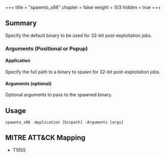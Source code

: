 +++
title = "spawnto_x86"
chapter = false
weight = 103
hidden = true
+++

## Summary
Specify the default binary to be used for 32-bit post-exploitation jobs.

### Arguments (Positional or Popup)
#### Application
Specify the full path to a binary to spawn for 32-bit post-exploitation jobs.

#### Arguments (optional)
Optional arguments to pass to the spawned binary.

## Usage
```
spawnto_x86 -Application [binpath] -Arguments [args]
```

## MITRE ATT&CK Mapping

- T1055

